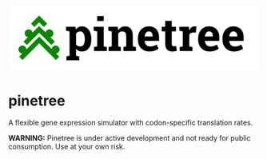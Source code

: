 ![pinetree](docs/pinetree-logo.png?raw=true)

# pinetree
A flexible gene expression simulator with codon-specific translation rates.

**WARNING:** Pinetree is under active development and not ready for public consumption. Use at your own risk.
